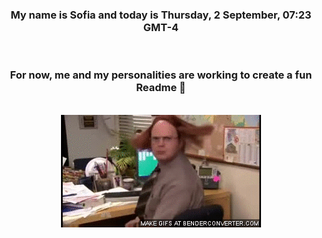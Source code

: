 


<div align="center">
<h3 >My name is Sofia and today is Thursday, 2 September, 07:23 GMT-4</h3><br>
<h3 >For now, me and my personalities are working to create a fun Readme 👋
</h3><br>
<img src='img/dwight.gif' alt='working...'/>
</div>
